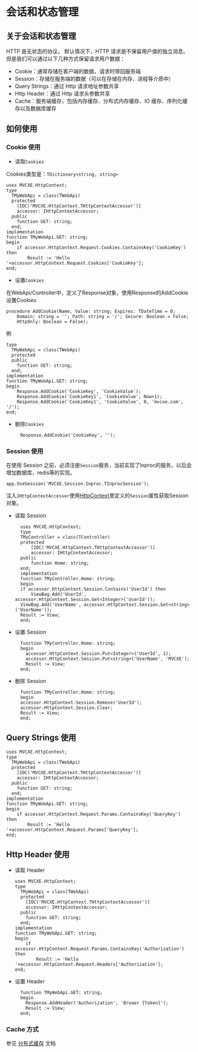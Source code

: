 # 会话和状态管理

## 关于会话和状态管理
HTTP 是无状态的协议。 默认情况下，HTTP 请求是不保留用户值的独立消息。但是我们可以通过以下几种方式保留请求用户数据：

- Cookie：通常存储在客户端的数据，请求时带回服务端
- Session：存储在服务端的数据（可以在存储在内存、进程等介质中）
- Query Strings：通过 Http 请求地址参数共享
- Http Header：通过 Http 请求头参数共享
- Cache：服务端缓存，包括内存缓存、分布式内存缓存、IO 缓存、序列化缓存以及数据库缓存

## 如何使用
### Cookie 使用

- 读取`Cookies`

Cookies类型是：`TDictionary<string, string>`

    uses MVCXE.HttpContext;
    type
      TMyWebApi = class(TWebApi)
      protected
        [IOC('MVCXE.HttpContext.THttpContextAccessor')]
        accessor: IHttpContextAccessor;
      public
        function GET: string;
      end;
    implementation
    function TMyWebApi.GET: string;
    begin
        if accessor.HttpContext.Request.Cookies.ContainsKey('CookieKey') then
            Result := 'Hello '+accessor.HttpContext.Request.Cookies['CookieKey'];
    end;

- 设置`Cookies`

在WebApi/Controller中，定义了Response对象，使用Response的AddCookie设置Cookies

    procedure AddCookie(Name, Value: string; Expires: TDateTime = 0;
        Domain: string = ''; Path: string = '/'; Secure: Boolean = False;
        HttpOnly: Boolean = False);

例

    type
      TMyWebApi = class(TWebApi)
      protected
      public
        function GET: string;
      end;
    implementation
    function TMyWebApi.GET: string;
    begin
        Response.AddCookie('CookieKey', 'CookieValue');
        Response.AddCookie('CookieKey1', 'CookieValue', Now+1);
        Response.AddCookie('CookieKey1', 'CookieValue', 0, 'mvcxe.com', '/');
    end;

- 删除`Cookies`

        Response.AddCookie('CookieKey', '');

### Session 使用
在使用 Session 之前，必须注册`Session`服务，当前实现了Inproc的服务，以后会增加数据库，redis等的实现。

    app.UseSession('MVCXE.Session.Inproc.TInprocSession');

注入`IHttpContextAccessor`使用[HttpContext](httpcontext.md)里定义的`Session`属性获取Session对象。

- 读取 Session

        uses MVCXE.HttpContext;
        type
        TMyController = class(TController)
        protected
            [IOC('MVCXE.HttpContext.THttpContextAccessor')]
            accessor: IHttpContextAccessor;
        public
            function Home: string;
        end;
        implementation
        function TMyController.Home: string;
        begin
        if accessor.HttpContext.Session.Contains('UserId') then
            ViewBag.Add('UserId', accessor.HttpContext.Session.Get<Integer>('UserId'));
        ViewBag.Add('UserName', accessor.HttpContext.Session.Get<string>('UserName'));
        Result := View;
        end;

- 设置 Session

        function TMyController.Home: string;
        begin
          accessor.HttpContext.Session.Put<Integer>('UserId', 1);
          accessor.HttpContext.Session.Put<string>('UserName', 'MVCXE');
          Result := View;
        end;

- 删除 Session

        function TMyController.Home: string;
        begin
        accessor.HttpContext.Session.Remove('UserId');
        accessor.HttpContext.Session.Clear;
        Result := View;
        end;

## Query Strings 使用

    uses MVCXE.HttpContext;
    type
      TMyWebApi = class(TWebApi)
      protected
        [IOC('MVCXE.HttpContext.THttpContextAccessor')]
        accessor: IHttpContextAccessor;
      public
        function GET: string;
      end;
    implementation
    function TMyWebApi.GET: string;
    begin
        if accessor.HttpContext.Request.Params.ContainsKey('QueryKey') then
            Result := 'Hello '+accessor.HttpContext.Request.Params['QueryKey'];
    end;

## Http Header 使用

- 读取 Header

      uses MVCXE.HttpContext;
      type
        TMyWebApi = class(TWebApi)
        protected
          [IOC('MVCXE.HttpContext.THttpContextAccessor')]
          accessor: IHttpContextAccessor;
        public
          function GET: string;
        end;
      implementation
      function TMyWebApi.GET: string;
      begin
          if accessor.HttpContext.Request.Params.ContainsKey('Authorization') then
              Result := 'Hello '+accessor.HttpContext.Request.Headers['Authorization'];
      end;

- 设置 Header

        function TMyWebApi.GET: string;
        begin
          Response.AddHeader('Authorization', 'Breaer {Token}');
          Result := View;
        end;

### Cache 方式
参见 [分布式缓存](cache.md) 文档

